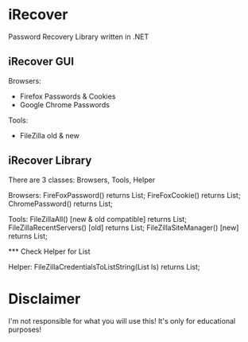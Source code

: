 # iRecover
Password Recovery Library written in .NET

## iRecover GUI
Browsers:
- Firefox Passwords & Cookies
- Google Chrome Passwords

Tools:
- FileZilla old & new


## iRecover Library
There are 3 classes: Browsers, Tools, Helper

Browsers:
FireFoxPassword() returns List<FirefoxPassword>;
FireFoxCookie() returns List<FirefoxCookie>;
ChromePassword() returns List<string>;

Tools:
FileZillaAll() [new & old compatible] returns List<FileZillaCredentials>;
FileZillaRecentServers() [old] returns List<FileZillaCredentials>;
FileZillaSiteManager() [new] returns List<FileZillaCredentials>;

*** Check Helper for List<FileZillaCredentials>

Helper:
FileZillaCredentialsToListString(List<FileZillaCredentials> ls) returns List<string>;


# Disclaimer
I'm not responsible for what you will use this! It's only for educational purposes!
